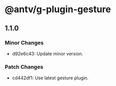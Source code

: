 # @antv/g-plugin-gesture

## 1.1.0

### Minor Changes

-   d92e6c43: Update minor version.

### Patch Changes

-   cd442df1: Use latest gesture plugin.
